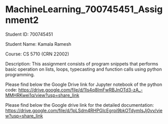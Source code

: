 # MachineLearning_700745451_Assignment2

Student ID: 700745451

Student Name: Kamala Ramesh

Course: CS 5710 (CRN 22002)

Description: This assignment consists of program snippets that performs basic operation on lists, loops, typecasting and function calls using python programming.

Please find below the Google Drive link for Jupyter notebook of the python code:
https://drive.google.com/file/d/1ls4q8ImFwRBJnOTd3-zA_-MMHRKwei1q/view?usp=share_link

Please find below the Google drive link for the detailed documentation:
https://drive.google.com/file/d/1pLSdm4RHPGlcEgrpi9bkOTdymIsJj0vv/view?usp=share_link
